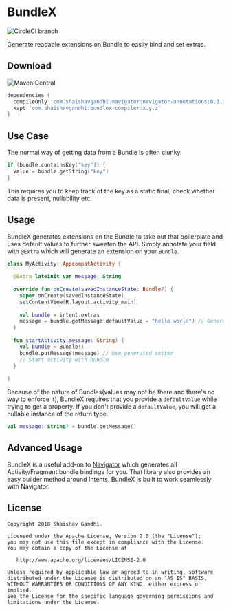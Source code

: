# BundleX

![CircleCI branch](https://img.shields.io/circleci/project/github/shaishavgandhi05/BundleX/master.svg)

Generate readable extensions on Bundle to easily bind and set extras.

## Download

![Maven Central](https://img.shields.io/maven-central/v/com.shaishavgandhi/bundlex-compiler.svg)

```groovy
dependencies {
  compileOnly 'com.shaishavgandhi.navigator:navigator-annotations:0.3.1'
  kapt 'com.shaishavgandhi:bundlex-compiler:x.y.z'
}
```

## Use Case

The normal way of getting data from a Bundle is often clunky. 

```kotlin
if (bundle.containsKey("key")) {
  value = bundle.getString("key")
}

```
This requires you to keep track of the key as a static final, check whether data is present, nullability etc. 

## Usage

BundleX generates extensions on the Bundle to take out that boilerplate and uses default values to further sweeten the API. 
Simply annotate your field with `@Extra` which will generate an extension on your `Bundle`.

```kotlin
class MyActivity: AppcompatActivity {
  
  @Extra lateinit var message: String
  
  override fun onCreate(savedInstanceState: Bundle?) {
    super.onCreate(savedInstanceState)
    setContentView(R.layout.activity_main)
        
    val bundle = intent.extras
    message = bundle.getMessage(defaultValue = "hello world") // Generated extension
  }
  
  fun startActivity(message: String) {
    val bundle = Bundle()
    bundle.putMessage(message) // Use generated setter 
    // Start activity with bundle
  }
    
}
```

Because of the nature of Bundles(values may not be there and there's no way to enforce it), BundleX requires that you provide a `defaultValue` while trying to get a property. If you don't provide a `defaultValue`, you will get a nullable instance of the return type. 

```kotlin
val message: String? = bundle.getMessage()
```

## Advanced Usage

BundleX is a useful add-on to [Navigator](https://github.com/shaishavgandhi05/navigator) which generates all Activity/Fragment bundle bindings for you. That library also provides an easy builder method around Intents. BundleX is built to work seamlessly with Navigator.

## License
    
    Copyright 2018 Shaishav Gandhi.

    Licensed under the Apache License, Version 2.0 (the "License");
    you may not use this file except in compliance with the License.
    You may obtain a copy of the License at

       http://www.apache.org/licenses/LICENSE-2.0

    Unless required by applicable law or agreed to in writing, software
    distributed under the License is distributed on an "AS IS" BASIS,
    WITHOUT WARRANTIES OR CONDITIONS OF ANY KIND, either express or implied.
    See the License for the specific language governing permissions and
    limitations under the License.
